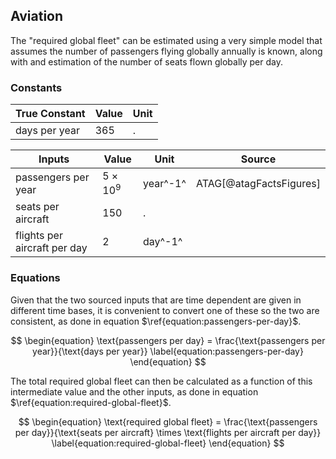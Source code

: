 ## Aviation

The "required global fleet" can be estimated using a very simple model that assumes the number of passengers flying globally annually is known, along with and estimation of the number of seats flown globally per day.

### Constants

| True Constant | Value | Unit |
| ------------- | ----- | ---- |
| days per year | $365$ | .    |

| Inputs                       | Value           | Unit     | Source                  |
| ---------------------------- | --------------- | -------- | ----------------------- |
| passengers per year          | $5 \times 10^9$ | year^-1^ | ATAG[@atagFactsFigures] |
| seats per aircraft           | $150$           | .        |                         |
| flights per aircraft per day | $2$             | day^-1^  |                         |

### Equations

Given that the two sourced inputs that are time dependent are given in different time bases, it is convenient to convert one of these so the two are consistent, as done in equation $\ref{equation:passengers-per-day}$.

$$
\begin{equation}
\text{passengers per day} = \frac{\text{passengers per year}}{\text{days per year}}
\label{equation:passengers-per-day}
\end{equation}
$$

The total required global fleet can then be calculated as a function of this intermediate value and the other inputs, as done in equation $\ref{equation:required-global-fleet}$.

$$
\begin{equation}
\text{required global fleet} = \frac{\text{passengers per day}}{\text{seats per aircraft} \times \text{flights per aircraft per day}}
\label{equation:required-global-fleet}
\end{equation}
$$